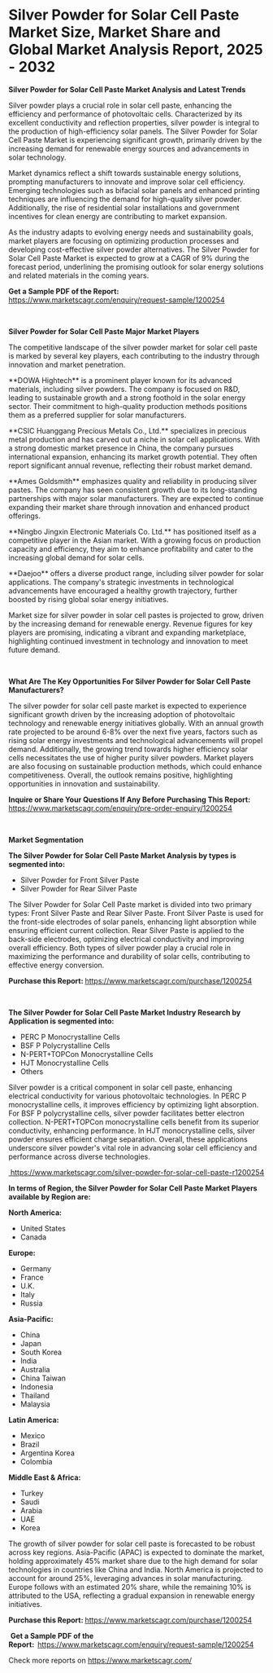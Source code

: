 <p><h1>Silver Powder for Solar Cell Paste Market Size, Market Share and Global Market Analysis Report, 2025 - 2032</h1></p><p><strong>Silver Powder for Solar Cell Paste Market Analysis and Latest Trends</strong></p>
<p><p>Silver powder plays a crucial role in solar cell paste, enhancing the efficiency and performance of photovoltaic cells. Characterized by its excellent conductivity and reflection properties, silver powder is integral to the production of high-efficiency solar panels. The Silver Powder for Solar Cell Paste Market is experiencing significant growth, primarily driven by the increasing demand for renewable energy sources and advancements in solar technology. </p><p>Market dynamics reflect a shift towards sustainable energy solutions, prompting manufacturers to innovate and improve solar cell efficiency. Emerging technologies such as bifacial solar panels and enhanced printing techniques are influencing the demand for high-quality silver powder. Additionally, the rise of residential solar installations and government incentives for clean energy are contributing to market expansion. </p><p>As the industry adapts to evolving energy needs and sustainability goals, market players are focusing on optimizing production processes and developing cost-effective silver powder alternatives. The Silver Powder for Solar Cell Paste Market is expected to grow at a CAGR of 9% during the forecast period, underlining the promising outlook for solar energy solutions and related materials in the coming years.</p></p>
<p><strong>Get a Sample PDF of the Report:&nbsp;</strong> <a href="https://www.marketscagr.com/enquiry/request-sample/1200254?utm_campaign=2892&utm_medium=2&utm_source=Github&utm_content=ia&utm_term=02042025&utm_id=silver-powder-for-solar-cell-paste">https://www.marketscagr.com/enquiry/request-sample/1200254</a></p>
<p>&nbsp;</p>
<p><strong>Silver Powder for Solar Cell Paste Major Market Players</strong></p>
<p><p>The competitive landscape of the silver powder market for solar cell paste is marked by several key players, each contributing to the industry through innovation and market penetration.</p><p>**DOWA Hightech** is a prominent player known for its advanced materials, including silver powders. The company is focused on R&D, leading to sustainable growth and a strong foothold in the solar energy sector. Their commitment to high-quality production methods positions them as a preferred supplier for solar manufacturers.</p><p>**CSIC Huanggang Precious Metals Co., Ltd.** specializes in precious metal production and has carved out a niche in solar cell applications. With a strong domestic market presence in China, the company pursues international expansion, enhancing its market growth potential. They often report significant annual revenue, reflecting their robust market demand.</p><p>**Ames Goldsmith** emphasizes quality and reliability in producing silver pastes. The company has seen consistent growth due to its long-standing partnerships with major solar manufacturers. They are expected to continue expanding their market share through innovation and enhanced product offerings.</p><p>**Ningbo Jingxin Electronic Materials Co. Ltd.** has positioned itself as a competitive player in the Asian market. With a growing focus on production capacity and efficiency, they aim to enhance profitability and cater to the increasing global demand for solar cells.</p><p>**Daejoo** offers a diverse product range, including silver powder for solar applications. The company's strategic investments in technological advancements have encouraged a healthy growth trajectory, further boosted by rising global solar energy initiatives.</p><p>Market size for silver powder in solar cell pastes is projected to grow, driven by the increasing demand for renewable energy. Revenue figures for key players are promising, indicating a vibrant and expanding marketplace, highlighting continued investment in technology and innovation to meet future demand.</p></p>
<p>&nbsp;</p>
<p><strong>What Are The Key Opportunities For Silver Powder for Solar Cell Paste Manufacturers?</strong></p>
<p><p>The silver powder for solar cell paste market is expected to experience significant growth driven by the increasing adoption of photovoltaic technology and renewable energy initiatives globally. With an annual growth rate projected to be around 6-8% over the next five years, factors such as rising solar energy investments and technological advancements will propel demand. Additionally, the growing trend towards higher efficiency solar cells necessitates the use of higher purity silver powders. Market players are also focusing on sustainable production methods, which could enhance competitiveness. Overall, the outlook remains positive, highlighting opportunities in innovation and sustainability.</p></p>
<p><strong>Inquire or Share Your Questions If Any Before Purchasing This Report:</strong> <a href="https://www.marketscagr.com/enquiry/pre-order-enquiry/1200254?utm_campaign=2892&utm_medium=2&utm_source=Github&utm_content=ia&utm_term=02042025&utm_id=silver-powder-for-solar-cell-paste">https://www.marketscagr.com/enquiry/pre-order-enquiry/1200254</a></p>
<p>&nbsp;</p>
<p><strong>Market Segmentation</strong></p>
<p><strong>The Silver Powder for Solar Cell Paste Market Analysis by types is segmented into:</strong></p>
<p><ul><li>Silver Powder for Front Silver Paste</li><li>Silver Powder for Rear Silver Paste</li></ul></p>
<p><p>The Silver Powder for Solar Cell Paste market is divided into two primary types: Front Silver Paste and Rear Silver Paste. Front Silver Paste is used for the front-side electrodes of solar panels, enhancing light absorption while ensuring efficient current collection. Rear Silver Paste is applied to the back-side electrodes, optimizing electrical conductivity and improving overall efficiency. Both types of silver powder play a crucial role in maximizing the performance and durability of solar cells, contributing to effective energy conversion.</p></p>
<p><strong>Purchase this Report:&nbsp;</strong><a href="https://www.marketscagr.com/purchase/1200254?utm_campaign=2892&utm_medium=2&utm_source=Github&utm_content=ia&utm_term=02042025&utm_id=silver-powder-for-solar-cell-paste">https://www.marketscagr.com/purchase/1200254</a></p>
<p>&nbsp;</p>
<p><strong>The Silver Powder for Solar Cell Paste Market Industry Research by Application is segmented into:</strong></p>
<p><ul><li>PERC P Monocrystalline Cells</li><li>BSF P Polycrystalline Cells</li><li>N-PERT+TOPCon Monocrystalline Cells</li><li>HJT Monocrystalline Cells</li><li>Others</li></ul></p>
<p><p>Silver powder is a critical component in solar cell paste, enhancing electrical conductivity for various photovoltaic technologies. In PERC P monocrystalline cells, it improves efficiency by optimizing light absorption. For BSF P polycrystalline cells, silver powder facilitates better electron collection. N-PERT+TOPCon monocrystalline cells benefit from its superior conductivity, enhancing performance. In HJT monocrystalline cells, silver powder ensures efficient charge separation. Overall, these applications underscore silver powder's vital role in advancing solar cell efficiency and performance across diverse technologies.</p></p>
<p><a href="https://www.marketscagr.com/silver-powder-for-solar-cell-paste-r1200254?utm_campaign=2892&utm_medium=2&utm_source=Github&utm_content=ia&utm_term=02042025&utm_id=silver-powder-for-solar-cell-paste">&nbsp;https://www.marketscagr.com/silver-powder-for-solar-cell-paste-r1200254</a></p>
<p><strong>In terms of Region, the Silver Powder for Solar Cell Paste Market Players available by Region are:</strong></p>
<p>
    <p> <strong> North America: </strong>
        <ul>
            <li>United States</li>
            <li>Canada</li>
        </ul>
        </p> 
    <p> <strong> Europe: </strong>
        <ul>
            <li>Germany</li>
            <li>France</li>
            <li>U.K.</li>
            <li>Italy</li>
            <li>Russia</li>
        </ul>
        </p> 
    <p> <strong> Asia-Pacific: </strong>
        <ul>
            <li>China</li>
            <li>Japan</li>
            <li>South Korea</li>
            <li>India</li>
            <li>Australia</li>
            <li>China Taiwan</li>
            <li>Indonesia</li>
            <li>Thailand</li>
            <li>Malaysia</li>
        </ul>
        </p> 
    <p> <strong> Latin America: </strong>
        <ul>
            <li>Mexico</li>
            <li>Brazil</li>
            <li>Argentina Korea</li>
            <li>Colombia</li>
        </ul>
        </p> 
    <p> <strong> Middle East & Africa: </strong>
        <ul>
            <li>Turkey</li>
            <li>Saudi</li>
            <li>Arabia</li>
            <li>UAE</li>
            <li>Korea</li>
        </ul>
    </p>
    </p>
<p><p>The growth of silver powder for solar cell paste is forecasted to be robust across key regions. Asia-Pacific (APAC) is expected to dominate the market, holding approximately 45% market share due to the high demand for solar technologies in countries like China and India. North America is projected to account for around 25%, leveraging advances in solar manufacturing. Europe follows with an estimated 20% share, while the remaining 10% is attributed to the USA, reflecting a gradual expansion in renewable energy initiatives.</p></p>
<p><strong>Purchase this Report: </strong><a href="https://www.marketscagr.com/purchase/1200254?utm_campaign=2892&utm_medium=2&utm_source=Github&utm_content=ia&utm_term=02042025&utm_id=silver-powder-for-solar-cell-paste">https://www.marketscagr.com/purchase/1200254</a></p>
<p>&nbsp;<strong>Get a Sample PDF of the Report:&nbsp;&nbsp;</strong><a href="https://www.marketscagr.com/enquiry/request-sample/1200254?utm_campaign=2892&utm_medium=2&utm_source=Github&utm_content=ia&utm_term=02042025&utm_id=silver-powder-for-solar-cell-paste">https://www.marketscagr.com/enquiry/request-sample/1200254</a></p>
<p><strong></strong></p>
<p>Check more reports on <a href="https://www.marketscagr.com/?utm_campaign=2892&utm_medium=2&utm_source=Github&utm_content=ia&utm_term=02042025&utm_id=silver-powder-for-solar-cell-paste">https://www.marketscagr.com/</a></p>